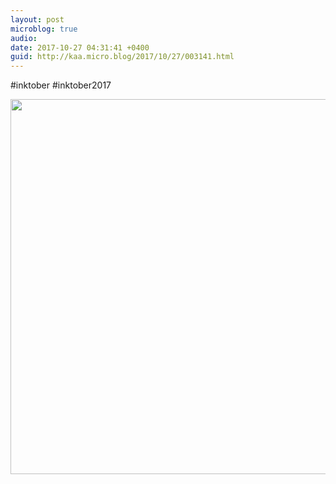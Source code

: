 ```yaml
---
layout: post
microblog: true
audio: 
date: 2017-10-27 04:31:41 +0400
guid: http://kaa.micro.blog/2017/10/27/003141.html
---
```

#inktober #inktober2017

<img src="http://www.kaa.bz/uploads/2018/1402fb4a97.jpg" width="600" height="600" />
